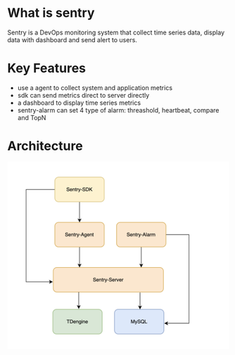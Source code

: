 # What is sentry
Sentry is a DevOps monitoring system that collect time series data, display data with dashboard and send alert to users.

# Key Features
* use a agent to collect system and application metrics
* sdk can send metrics direct to server directly
* a dashboard to display time series metrics
* sentry-alarm can set 4 type of alarm: threashold, heartbeat, compare and TopN 

# Architecture
![sentry architecture](./docs/architecture.png)
